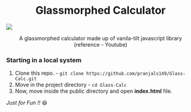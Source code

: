 <h1 align='center'>Glassmorphed Calculator</h1>

<img src='Glass-calc.gif' />

<p align='center'>A glassmorphed calculator made up of vanila-tilt javascript library (reference - Youtube)</p>

### Starting in a local system

1. Clone this repo. - ```git clone https://github.com/pranjals149/Glass-Calc.git```
2. Move in the project directory - ```cd Glass-Calc```
3. Now, move inside the public directory and open **index.html** file.

*Just for Fun !!* 😆
